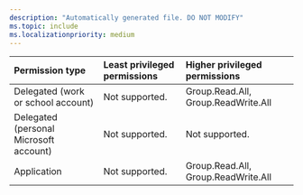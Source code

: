 ```yaml
---
description: "Automatically generated file. DO NOT MODIFY"
ms.topic: include
ms.localizationpriority: medium
---
```


|Permission type|Least privileged permissions|Higher privileged permissions|
|:---|:---|:---|
|Delegated (work or school account)|Not supported.|Group.Read.All, Group.ReadWrite.All|
|Delegated (personal Microsoft account)|Not supported.|Not supported.|
|Application|Not supported.|Group.Read.All, Group.ReadWrite.All|

